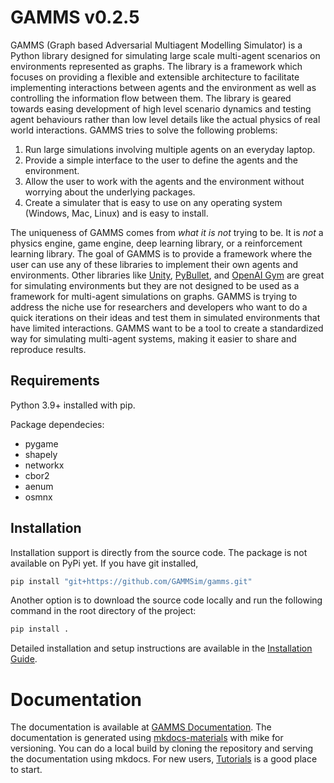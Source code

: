 # GAMMS v0.2.5

GAMMS (Graph based Adversarial Multiagent Modelling Simulator) is a Python library designed for simulating large scale multi-agent scenarios on environments represented as graphs. The library is a framework which focuses on providing a flexible and extensible architecture to facilitate implementing interactions between agents and the environment as well as controlling the information flow between them. The library is geared towards easing development of high level scenario dynamics and testing agent behaviours rather than low level details like the actual physics of real world interactions. GAMMS tries to solve the following problems:

1. Run large simulations involving multiple agents on an everyday laptop.
2. Provide a simple interface to the user to define the agents and the environment.
3. Allow the user to work with the agents and the environment without worrying about the underlying packages.
4. Create a simulater that is easy to use on any operating system (Windows, Mac, Linux) and is easy to install.

The uniqueness of GAMMS comes from *what it is not* trying to be. It is *not* a physics engine, game engine, deep learning library, or a reinforcement learning library. The goal of GAMMS is to provide a framework where the user can use any of these libraries to implement their own agents and environments. Other libraries like [Unity](https://unity.com), [PyBullet](https://pybullet.org/wordpress/), and [OpenAI Gym](https://gymnasium.farama.org/) are great for simulating environments but they are not designed to be used as a framework for multi-agent simulations on graphs. GAMMS is trying to address the niche use for researchers and developers who want to do a quick iterations on their ideas and test them in simulated environments that have limited interactions. GAMMS want to be a tool to create a standardized way for simulating multi-agent systems, making it easier to share and reproduce results.

## Requirements

Python 3.9+ installed with pip.

Package dependecies:
- pygame
- shapely
- networkx
- cbor2
- aenum
- osmnx

## Installation

Installation support is directly from the source code. The package is not available on PyPi yet. If you have git installed,

```bash
pip install "git+https://github.com/GAMMSim/gamms.git"
```

Another option is to download the source code locally and run the following command in the root directory of the project:

```bash
pip install .
```

Detailed installation and setup instructions are available in the [Installation Guide](https://gammsim.github.io/gamms/stable/start/#installation-and-setup).

# Documentation

The documentation is available at [GAMMS Documentation](https://gammsim.github.io/gamms/stable/). The documentation is generated using [mkdocs-materials](https://squidfunk.github.io/mkdocs-material/) with mike for versioning. You can do a local build by cloning the repository and serving the documentation using mkdocs. For new users, [Tutorials](https://gammsim.github.io/gamms/stable/tutorials) is a good place to start.